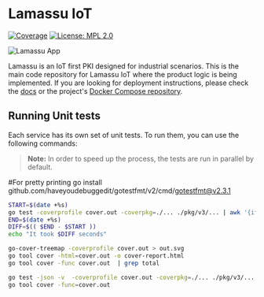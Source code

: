 Lamassu IoT
===================
[![Coverage](https://img.shields.io/badge/Coverage-57%25-6d9100)](https://img.shields.io/badge/coverage-57%25-6d9100) [![License: MPL 2.0](https://img.shields.io/badge/License-MPL%202.0-blue.svg)](http://www.mozilla.org/MPL/2.0/index.txt)

<img src="https://www.lamassu.io/assets/brand/lamassu-brand.png" alt="Lamassu App" title="Lamassu" />

Lamassu is an IoT first PKI designed for industrial scenarios. This is the main code repository for Lamassu IoT where the product logic is being implemented. If you are looking for deployment instructions, please check the [docs](https://www.lamassu.io/docs/) or the project's [Docker Compose repository](https://github.com/lamassuiot/lamassu-compose).

## Running Unit tests

Each service has its own set of unit tests. To run them, you can use the following commands:
 > **Note:** In order to speed up the process, the tests are run in parallel by default.
 
#For pretty printing
go install github.com/haveyoudebuggedit/gotestfmt/v2/cmd/gotestfmt@v2.3.1

```bash
START=$(date +%s)
go test -coverprofile cover.out -coverpkg=./... ./pkg/v3/... | awk '{if ($1 != "?") print $5; else print "0.0";}' | sed 's/\%//g' | awk '{s+=$1} END {printf "%.2f\n", s}' | bash .github/coverage-badge.sh
END=$(date +%s)
DIFF=$(( $END - $START ))
echo "It took $DIFF seconds"

go-cover-treemap -coverprofile cover.out > out.svg
go tool cover -html=cover.out -o cover-report.html
go tool cover -func cover.out  | grep total
```

```bash
go test -json -v  -coverprofile cover.out -coverpkg=./... ./pkg/v3/...
go tool cover -func=cover.out
```